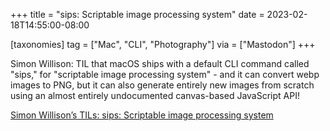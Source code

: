 +++
title = "sips: Scriptable image processing system"
date = 2023-02-18T14:55:00-08:00

[taxonomies]
tag = ["Mac", "CLI", "Photography"]
via = ["Mastodon"]
+++

Simon Willison: TIL that macOS ships with a default CLI command called "sips," for "scriptable image processing system" - and it can convert webp images to PNG, but it can also generate entirely new images from scratch using an almost entirely undocumented canvas-based JavaScript API!

<!-- more -->

[Simon Willison’s TILs: sips: Scriptable image processing system](https://til.simonwillison.net/macos/sips)

